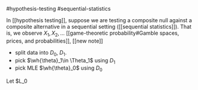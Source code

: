 #hypothesis-testing #sequential-statistics 

In [[hypothesis testing]], suppose we are testing a composite null against a composite alternative in a sequential setting ([[sequential statistics]]).  That is, we observe $X_1,X_2,\dots$  [[game-theoretic probability#Gamble spaces, prices, and probabilities]], [[new note]] 

- split data into $D_0$, $D_1$. 
- pick $\wh{\theta}_1\in \Theta_1$ using $D_1$ 
- pick MLE $\wh{\theta}_0$ using $D_0$ 

Let $L_0 